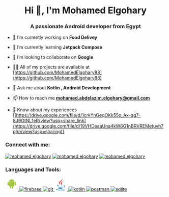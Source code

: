 
<h1 align="center">Hi 👋, I'm Mohamed Elgohary</h1>
<h3 align="center">A passionate Android developer from Egypt</h3>

- 🔭 I’m currently working on **Food Delivey**

- 🌱 I’m currently learning **Jetpack Compose**

- 👯 I’m looking to collaborate on **Google**

- 👨‍💻 All of my projects are available at [https://github.com/MohamedElgohary88](https://github.com/MohamedElgohary88)

- 💬 Ask me about **Kotlin , Android Development**

- 📫 How to reach me **mohamed.abdelazim.elgohary@gmail.com**

- 📄 Know about my experiences [[https://drive.google.com/file/d/1crkYnGeqOKk55x_Ax-qg7-8J9OtNL1eR/view?usp=share_link](https://drive.google.com/file/d/19VHDeaaUna4kW6G1nBRVREMetuyh7phn/view?usp=sharing)]



<h3 align="left">Connect with me:</h3>
<p align="left">
<a href="https://linkedin.com/in/mohamed elgohary" target="blank"><img align="center" src="https://raw.githubusercontent.com/rahuldkjain/github-profile-readme-generator/master/src/images/icons/Social/linked-in-alt.svg" alt="mohamed elgohary" height="30" width="40" /></a>
<a href="https://www.hackerrank.com/mohamed elgohary" target="blank"><img align="center" src="https://raw.githubusercontent.com/rahuldkjain/github-profile-readme-generator/master/src/images/icons/Social/hackerrank.svg" alt="mohamed elgohary" height="30" width="40" /></a>
<a href="https://www.leetcode.com/mohamed elgohary" target="blank"><img align="center" src="https://raw.githubusercontent.com/rahuldkjain/github-profile-readme-generator/master/src/images/icons/Social/leet-code.svg" alt="mohamed elgohary" height="30" width="40" /></a>
</p>

<h3 align="left">Languages and Tools:</h3>
<p align="left"> <a href="https://developer.android.com" target="_blank" rel="noreferrer"> <img src="https://raw.githubusercontent.com/devicons/devicon/master/icons/android/android-original-wordmark.svg" alt="android" width="40" height="40"/> </a> <a href="https://firebase.google.com/" target="_blank" rel="noreferrer"> <img src="https://www.vectorlogo.zone/logos/firebase/firebase-icon.svg" alt="firebase" width="40" height="40"/> </a> <a href="https://git-scm.com/" target="_blank" rel="noreferrer"> <img src="https://www.vectorlogo.zone/logos/git-scm/git-scm-icon.svg" alt="git" width="40" height="40"/> </a> <a href="https://www.java.com" target="_blank" rel="noreferrer"> <img src="https://raw.githubusercontent.com/devicons/devicon/master/icons/java/java-original.svg" alt="java" width="40" height="40"/> </a> <a href="https://kotlinlang.org" target="_blank" rel="noreferrer"> <img src="https://www.vectorlogo.zone/logos/kotlinlang/kotlinlang-icon.svg" alt="kotlin" width="40" height="40"/> </a> <a href="https://postman.com" target="_blank" rel="noreferrer"> <img src="https://www.vectorlogo.zone/logos/getpostman/getpostman-icon.svg" alt="postman" width="40" height="40"/> </a> <a href="https://www.sqlite.org/" target="_blank" rel="noreferrer"> <img src="https://www.vectorlogo.zone/logos/sqlite/sqlite-icon.svg" alt="sqlite" width="40" height="40"/> </a> </p>

